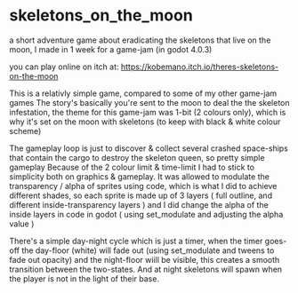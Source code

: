 # skeletons_on_the_moon
a short adventure game about eradicating the skeletons that live on the moon, I made in 1 week for a game-jam (in godot 4.0.3)

you can play online on itch at: https://kobemano.itch.io/theres-skeletons-on-the-moon

This is a relativly simple game, compared to some of my other game-jam games
The story's basically you're sent to the moon to deal the the skeleton infestation, the theme for this game-jam was 1-bit (2 colours only), which is why it's set on the moon with skeletons (to keep with black & white colour scheme)

The gameplay loop is just to discover & collect several crashed space-ships that contain the cargo to destroy the skeleton queen, so pretty simple gameplay
Because of the 2 colour limit & time-limit I had to stick to simplicity both on graphics & gameplay.
It was allowed to modulate the transparency / alpha of sprites using code, which is what I did to achieve different shades, so each sprite is made up of 3 layers ( full outline, and different inside-transparency layers ) and I did change the alpha of the inside layers in code in godot ( using set_modulate and adjusting the alpha value )

There's a simple day-night cycle which is just a timer, when the timer goes-off the day-floor (white) will fade out (using set_modulate and tweens to fade out opacity) and the night-floor wiill be visible, this creates a smooth transition between the two-states. And at night skeletons will spawn when the player is not in the light of their base.
